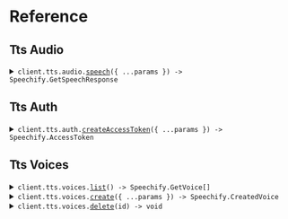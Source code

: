 # Reference

## Tts Audio

<details><summary><code>client.tts.audio.<a href="/src/api/resources/tts/resources/audio/client/Client.ts">speech</a>({ ...params }) -> Speechify.GetSpeechResponse</code></summary>
<dl>
<dd>

#### 📝 Description

<dl>
<dd>

<dl>
<dd>

Gets the speech data for the given input

</dd>
</dl>
</dd>
</dl>

#### 🔌 Usage

<dl>
<dd>

<dl>
<dd>

```typescript
await client.tts.audio.speech({
    input: "input",
    voiceId: "voice_id",
});
```

</dd>
</dl>
</dd>
</dl>

#### ⚙️ Parameters

<dl>
<dd>

<dl>
<dd>

**request:** `Speechify.tts.GetSpeechRequest`

</dd>
</dl>

<dl>
<dd>

**requestOptions:** `Audio.RequestOptions`

</dd>
</dl>
</dd>
</dl>

</dd>
</dl>
</details>

## Tts Auth

<details><summary><code>client.tts.auth.<a href="/src/api/resources/tts/resources/auth/client/Client.ts">createAccessToken</a>({ ...params }) -> Speechify.AccessToken</code></summary>
<dl>
<dd>

#### 📝 Description

<dl>
<dd>

<dl>
<dd>

WARNING: This endpoint is deprecated. Create a new API token for the logged in user.

</dd>
</dl>
</dd>
</dl>

#### 🔌 Usage

<dl>
<dd>

<dl>
<dd>

```typescript
await client.tts.auth.createAccessToken({});
```

</dd>
</dl>
</dd>
</dl>

#### ⚙️ Parameters

<dl>
<dd>

<dl>
<dd>

**request:** `Speechify.tts.CreateAccessTokenRequest`

</dd>
</dl>

<dl>
<dd>

**requestOptions:** `Auth.RequestOptions`

</dd>
</dl>
</dd>
</dl>

</dd>
</dl>
</details>

## Tts Voices

<details><summary><code>client.tts.voices.<a href="/src/api/resources/tts/resources/voices/client/Client.ts">list</a>() -> Speechify.GetVoice[]</code></summary>
<dl>
<dd>

#### 📝 Description

<dl>
<dd>

<dl>
<dd>

Gets the list of voices available for the user

</dd>
</dl>
</dd>
</dl>

#### 🔌 Usage

<dl>
<dd>

<dl>
<dd>

```typescript
await client.tts.voices.list();
```

</dd>
</dl>
</dd>
</dl>

#### ⚙️ Parameters

<dl>
<dd>

<dl>
<dd>

**requestOptions:** `Voices.RequestOptions`

</dd>
</dl>
</dd>
</dl>

</dd>
</dl>
</details>

<details><summary><code>client.tts.voices.<a href="/src/api/resources/tts/resources/voices/client/Client.ts">create</a>({ ...params }) -> Speechify.CreatedVoice</code></summary>
<dl>
<dd>

#### 📝 Description

<dl>
<dd>

<dl>
<dd>

Create a personal (cloned) voice for the user

</dd>
</dl>
</dd>
</dl>

#### 🔌 Usage

<dl>
<dd>

<dl>
<dd>

```typescript
await client.tts.voices.create({
    sample: fs.createReadStream("/path/to/your/file"),
    name: "name",
    gender: "male",
    consent: "consent",
});
```

</dd>
</dl>
</dd>
</dl>

#### ⚙️ Parameters

<dl>
<dd>

<dl>
<dd>

**request:** `Speechify.tts.VoicesCreateRequest`

</dd>
</dl>

<dl>
<dd>

**requestOptions:** `Voices.RequestOptions`

</dd>
</dl>
</dd>
</dl>

</dd>
</dl>
</details>

<details><summary><code>client.tts.voices.<a href="/src/api/resources/tts/resources/voices/client/Client.ts">delete</a>(id) -> void</code></summary>
<dl>
<dd>

#### 📝 Description

<dl>
<dd>

<dl>
<dd>

Delete a personal (cloned) voice

</dd>
</dl>
</dd>
</dl>

#### 🔌 Usage

<dl>
<dd>

<dl>
<dd>

```typescript
await client.tts.voices.delete("id");
```

</dd>
</dl>
</dd>
</dl>

#### ⚙️ Parameters

<dl>
<dd>

<dl>
<dd>

**id:** `string` — The ID of the voice to delete

</dd>
</dl>

<dl>
<dd>

**requestOptions:** `Voices.RequestOptions`

</dd>
</dl>
</dd>
</dl>

</dd>
</dl>
</details>
